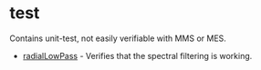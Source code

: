 # test

Contains unit-test, not easily verifiable with MMS or MES.

* [radialLowPass](radialLowPass) - Verifies that the spectral filtering is
  working.
